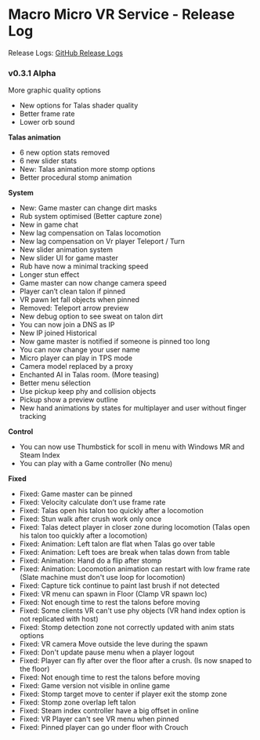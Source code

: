 # Macro Micro VR Service - Release Log
Release Logs: [GitHub Release Logs](https://github.com/xavier150/MMVS/wiki/Release-logs)

###  v0.3.1 Alpha

 More graphic quality options
- New options for Talas shader quality
- Better frame rate
- Lower orb sound


**Talas animation**
- 6 new option stats removed
- 6 new slider stats
- New: Talas animation more stomp options
- Better procedural stomp animation


**System**
- New: Game master can change dirt masks
- Rub system optimised (Better capture zone)
- New in game chat
- New lag compensation on Talas locomotion
- New lag compensation on Vr player Teleport / Turn
- New slider animation system
- New slider UI for game master
- Rub have now a minimal tracking speed
- Longer stun effect
- Game master can now change camera speed
- Player can’t clean talon if pinned
- VR pawn let fall objects when pinned
- Removed: Teleport arrow preview
- New debug option to see sweat on talon dirt
- You can now join a DNS as IP
- New IP joined Historical
- Now game master is notified if someone is pinned too long
- You can now change your user name
- Micro player can play in TPS mode
- Camera model replaced by a proxy
- Enchanted AI in Talas room. (More teasing)
- Better menu sélection
- Use pickup keep phy and collision objects
- Pickup show a preview outline
- New hand animations by states for multiplayer and user without finger tracking


**Control**
- You can now use Thumbstick for scoll in menu with Windows MR and Steam Index
- You can play with a Game controller (No menu)


**Fixed**
- Fixed: Game master can be pinned
- Fixed: Velocity calculate don’t use frame rate
- Fixed: Talas open his talon too quickly after a locomotion
- Fixed: Stun walk after crush work only once
- Fixed: Talas detect player in closer zone during locomotion (Talas open his talon too quickly after a
locomotion)
- Fixed: Animation: Left talon are flat when Talas go over table
- Fixed: Animation: Left toes are break when talas down from table
- Fixed: Animation: Hand do a flip after stomp
- Fixed: Animation: Locomotion animation can restart with low frame rate (Slate machine must don't use loop
for locomotion)
- Fixed: Capture tick continue to paint last brush if not detected
- Fixed: VR menu can spawn in Floor (Clamp VR spawn loc)
- Fixed: Not enough time to rest the talons before moving
- Fixed: Some clients VR can't use phy objects (VR hand index option is not replicated with host)
- Fixed: Stomp detection zone not correctly updated with anim stats options
- Fixed: VR camera Move outside the leve during the spawn
- Fixed: Don't update pause menu when a player logout
- Fixed: Player can fly after over the floor after a crush. (Is now snaped to the floor)
- Fixed: Not enough time to rest the talons before moving
- Fixed: Game version not visible in online game
- Fixed: Stomp target move to center if player exit the stomp zone
- Fixed: Stomp zone overlap left talon
- Fixed: Steam index controller have a big offset in online
- Fixed: VR Player can't see VR menu when pinned
- Fixed: Pinned player can go under floor with Crouch
